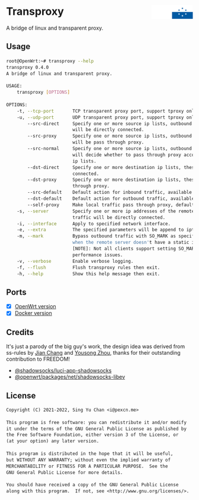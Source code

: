 # Transproxy<img src="https://raw.githubusercontent.com/pexcn/pexcn/master/flag.png" width="56px" align="right"><img src="https://raw.githubusercontent.com/pexcn/pexcn/master/a4.png" width="56px" align="right">

A bridge of linux and transparent proxy.

## Usage

```sh
root@OpenWrt:~# transproxy --help
transproxy 0.4.0
A bridge of linux and transparent proxy.

USAGE:
    transproxy [OPTIONS]

OPTIONS:
    -t, --tcp-port       TCP transparent proxy port, support tproxy only.
    -u, --udp-port       UDP transparent proxy port, support tproxy only.
        --src-direct     Specify one or more source ip lists, outbound traffic from these ips
                         will be directly connected.
        --src-proxy      Specify one or more source ip lists, outbound traffic from these ips
                         will be pass through proxy.
        --src-normal     Specify one or more source ip lists, outbound traffic from these ips
                         will decide whether to pass through proxy according to the destination
                         ip lists.
        --dst-direct     Specify one or more destination ip lists, these ips will be directly
                         connected.
        --dst-proxy      Specify one or more destination ip lists, these ips will be pass
                         through proxy.
        --src-default    Default action for inbound traffic, available values: DIRECT, PROXY, NORMAL.
        --dst-default    Default action for outbound traffic, available values: DIRECT, PROXY.
        --self-proxy     Make local traffic pass through proxy, default as gateway only.
    -s, --server         Specify one or more ip addresses of the remote server, local and server
                         traffic will be directly connected.
    -i, --interface      Apply to specified network interface.
    -e, --extra          The specified parameters will be append to iptables.
    -m, --mark           Bypass outbound traffic with SO_MARK as specified value, it's a workaround
                         when the remote server doesn't have a static ip address.
                         [NOTE]: Not all clients support setting SO_MARK, and there may be
                         performance issues.
    -v, --verbose        Enable verbose logging.
    -f, --flush          Flush transproxy rules then exit.
    -h, --help           Show this help message then exit.
```

## Ports

- [x] [OpenWrt version](https://github.com/pexcn/openwrt-transproxy)
- [x] [Docker version](https://github.com/pexcn/docker-images/tree/master/utils/transproxy)

## Credits

It's just a parody of the big guy's work, the design idea was derived from ss-rules by [Jian Chang](mailto:aa65535@live.com) and [Yousong Zhou](mailto:yszhou4tech@gmail.com), thanks for their outstanding contribution to FREEDOM!

- [@shadowsocks/luci-app-shadowsocks](https://github.com/shadowsocks/luci-app-shadowsocks)
- [@openwrt/packages/net/shadowsocks-libev](https://github.com/openwrt/packages/blob/master/net/shadowsocks-libev)

## License

```txt
Copyright (C) 2021-2022, Sing Yu Chan <i@pexcn.me>

This program is free software: you can redistribute it and/or modify
it under the terms of the GNU General Public License as published by
the Free Software Foundation, either version 3 of the License, or
(at your option) any later version.

This program is distributed in the hope that it will be useful,
but WITHOUT ANY WARRANTY; without even the implied warranty of
MERCHANTABILITY or FITNESS FOR A PARTICULAR PURPOSE.  See the
GNU General Public License for more details.

You should have received a copy of the GNU General Public License
along with this program.  If not, see <http://www.gnu.org/licenses/>.
```
